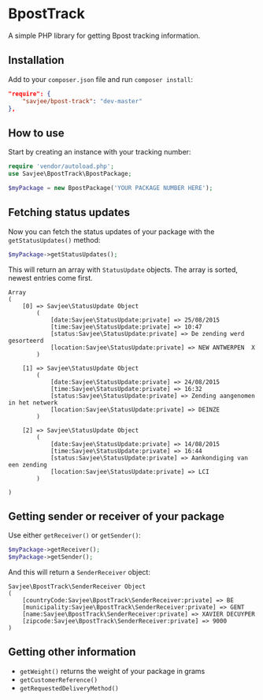 # BpostTrack
A simple PHP library for getting Bpost tracking information.

## Installation
Add to your ``composer.json`` file and run ``composer install``:

```json
"require": {
    "savjee/bpost-track": "dev-master"
},    
```

## How to use
Start by creating an instance with your tracking number:

```php
require 'vendor/autoload.php';
use Savjee\BpostTrack\BpostPackage;

$myPackage = new BpostPackage('YOUR PACKAGE NUMBER HERE');
```

## Fetching status updates
Now you can fetch the status updates of your package with the ``getStatusUpdates()`` method:

```php
$myPackage->getStatusUpdates();
```
   
This will return an array with ``StatusUpdate`` objects. The array is sorted, newest entries come first.

    Array
    (
        [0] => Savjee\StatusUpdate Object
            (
                [date:Savjee\StatusUpdate:private] => 25/08/2015
                [time:Savjee\StatusUpdate:private] => 10:47
                [status:Savjee\StatusUpdate:private] => De zending werd gesorteerd
                [location:Savjee\StatusUpdate:private] => NEW ANTWERPEN  X
            )
    
        [1] => Savjee\StatusUpdate Object
            (
                [date:Savjee\StatusUpdate:private] => 24/08/2015
                [time:Savjee\StatusUpdate:private] => 16:32
                [status:Savjee\StatusUpdate:private] => Zending aangenomen in het netwerk
                [location:Savjee\StatusUpdate:private] => DEINZE
            )
    
        [2] => Savjee\StatusUpdate Object
            (
                [date:Savjee\StatusUpdate:private] => 14/08/2015
                [time:Savjee\StatusUpdate:private] => 16:44
                [status:Savjee\StatusUpdate:private] => Aankondiging van een zending
                [location:Savjee\StatusUpdate:private] => LCI
            )
    
    )
    
## Getting sender or receiver of your package

Use either ``getReceiver()`` or ``getSender()``:

```php
$myPackage->getReceiver();
$myPackage->getSender();
```
     
And this will return a ``SenderReceiver`` object:

    Savjee\BpostTrack\SenderReceiver Object
    (
        [countryCode:Savjee\BpostTrack\SenderReceiver:private] => BE
        [municipality:Savjee\BpostTrack\SenderReceiver:private] => GENT
        [name:Savjee\BpostTrack\SenderReceiver:private] => XAVIER DECUYPER
        [zipcode:Savjee\BpostTrack\SenderReceiver:private] => 9000
    )
    
## Getting other information

  * ``getWeight()`` returns the weight of your package in grams
  * ``getCustomerReference()``
  * ``getRequestedDeliveryMethod()``
  
